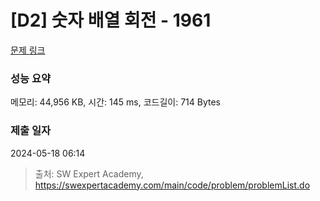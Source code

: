 # [D2] 숫자 배열 회전 - 1961 

[문제 링크](https://swexpertacademy.com/main/code/problem/problemDetail.do?contestProbId=AV5Pq-OKAVYDFAUq) 

### 성능 요약

메모리: 44,956 KB, 시간: 145 ms, 코드길이: 714 Bytes

### 제출 일자

2024-05-18 06:14



> 출처: SW Expert Academy, https://swexpertacademy.com/main/code/problem/problemList.do